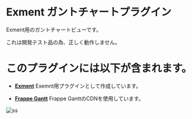 # Exment ガントチャートプラグイン
Exment用のガントチャートビューです。

これは開発テスト品の為、正しく動作しません。
# このプラグインには以下が含まれます。
- **[Exment](https://github.com/exceedone/exment)**
  Exemnt用プラグインとして作成しています。

- **[Frappe Gantt](https://github.com/frappe/gantt)**
  Frappe GanttのCDNを使用しています。

![ss](https://github.com/user-attachments/assets/c30f688e-829b-4717-a407-c1af74d4e064)

